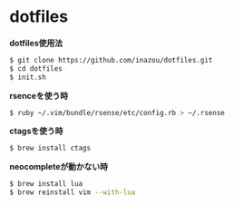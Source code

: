 # dotfiles

**dotfiles使用法**  
```bash
$ git clone https://github.com/inazou/dotfiles.git
$ cd dotfiles
$ init.sh
```
**rsenceを使う時**
```bash
$ ruby ~/.vim/bundle/rsense/etc/config.rb > ~/.rsense
```
**ctagsを使う時**
```bash
$ brew install ctags
```
**neocompleteが動かない時**
```bash
$ brew install lua
$ brew reinstall vim --with-lua
```

